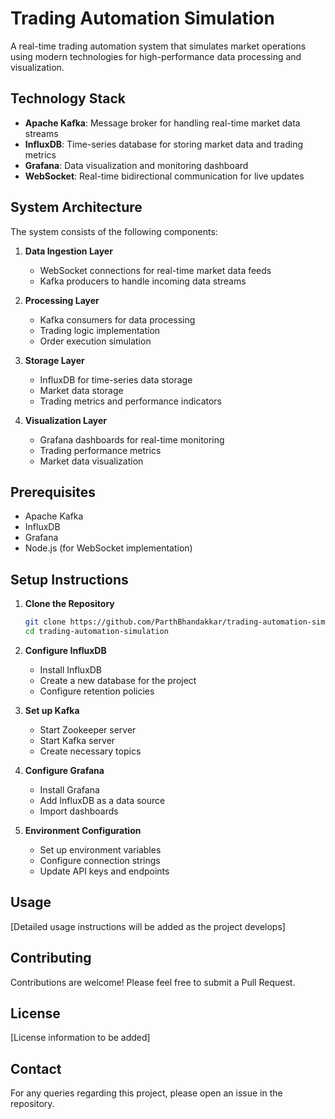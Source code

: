 # Trading Automation Simulation

A real-time trading automation system that simulates market operations using modern technologies for high-performance data processing and visualization.

## Technology Stack

- **Apache Kafka**: Message broker for handling real-time market data streams
- **InfluxDB**: Time-series database for storing market data and trading metrics
- **Grafana**: Data visualization and monitoring dashboard
- **WebSocket**: Real-time bidirectional communication for live updates

## System Architecture

The system consists of the following components:

1. **Data Ingestion Layer**
   - WebSocket connections for real-time market data feeds
   - Kafka producers to handle incoming data streams
   
2. **Processing Layer**
   - Kafka consumers for data processing
   - Trading logic implementation
   - Order execution simulation
   
3. **Storage Layer**
   - InfluxDB for time-series data storage
   - Market data storage
   - Trading metrics and performance indicators
   
4. **Visualization Layer**
   - Grafana dashboards for real-time monitoring
   - Trading performance metrics
   - Market data visualization

## Prerequisites

- Apache Kafka
- InfluxDB
- Grafana
- Node.js (for WebSocket implementation)

## Setup Instructions

1. **Clone the Repository**
   ```bash
   git clone https://github.com/ParthBhandakkar/trading-automation-simulation.git
   cd trading-automation-simulation
   ```

2. **Configure InfluxDB**
   - Install InfluxDB
   - Create a new database for the project
   - Configure retention policies

3. **Set up Kafka**
   - Start Zookeeper server
   - Start Kafka server
   - Create necessary topics

4. **Configure Grafana**
   - Install Grafana
   - Add InfluxDB as a data source
   - Import dashboards

5. **Environment Configuration**
   - Set up environment variables
   - Configure connection strings
   - Update API keys and endpoints

## Usage

[Detailed usage instructions will be added as the project develops]

## Contributing

Contributions are welcome! Please feel free to submit a Pull Request.

## License

[License information to be added]

## Contact

For any queries regarding this project, please open an issue in the repository.